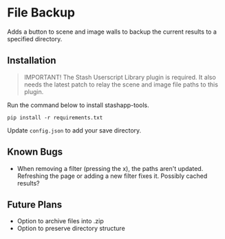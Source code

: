 # File Backup

Adds a button to scene and image walls to backup the current results to a specified directory.

## Installation

> IMPORTANT! The Stash Userscript Library plugin is required. It also needs the latest patch to relay the scene and image file paths to this plugin.

Run the command below to install stashapp-tools.

```pip install -r requirements.txt```

Update `config.json` to add your save directory.

## Known Bugs

* When removing a filter (pressing the x), the paths aren't updated. Refreshing the page or adding a new filter fixes it. Possibly cached results?

## Future Plans

* Option to archive files into .zip
* Option to preserve directory structure
